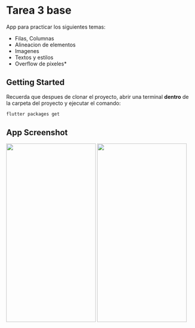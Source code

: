 # Tarea 3 base

App para practicar los siguientes temas:
- Filas, Columnas
- Alineacion de elementos
- Imagenes
- Textos y estilos
- Overflow de pixeles*

## Getting Started

Recuerda que despues de clonar el proyecto, abrir una terminal **dentro** de la carpeta del proyecto y ejecutar el comando:

```sh
flutter packages get
``` 

## App Screenshot

<img src="screenshot/Capture0.png" width="240" height="480" />
<img src="screenshot/Capture1.png" width="240" height="480" />